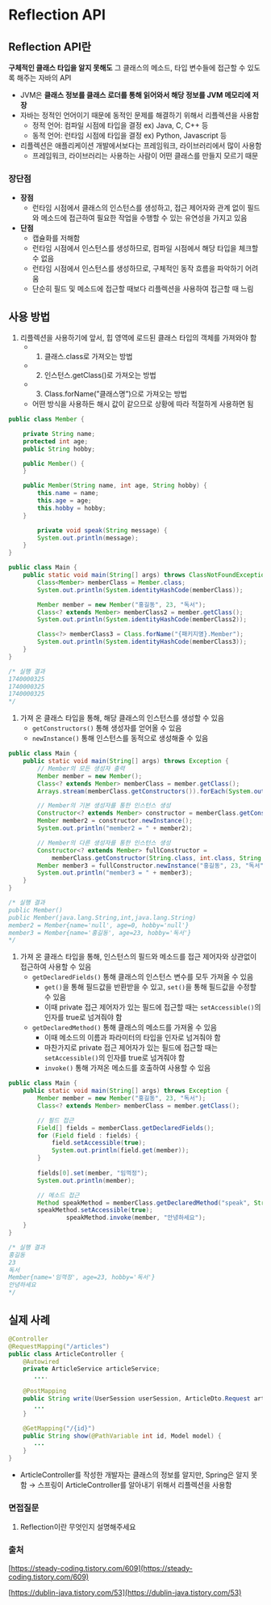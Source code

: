 # Reflection API

## Reflection API란

**구체적인 클래스 타입을 알지 못해도** 그 클래스의 메소드, 타입 변수들에 접근할 수 있도록 해주는 자바의 API

- JVM은 **클래스 정보를 클래스 로더를 통해 읽어와서 해당 정보를 JVM 메모리에 저장**
- 자바는 정적인 언어이기 때문에 동적인 문제를 해결하기 위해서 리플렉션을 사용함
    - 정적 언어: 컴파일 시점에 타입을 결정 ex) Java, C, C++ 등
    - 동적 언어: 런타임 시점에 타입을 결정 ex) Python, Javascript 등
- 리플렉션은 애플리케이션 개발에서보다는 프레임워크, 라이브러리에서 많이 사용함
    - 프레임워크, 라이브러리는 사용하는 사람이 어떤 클래스를 만들지 모르기 때문

### 장단점

- **장점**
    - 런타임 시점에서 클래스의 인스턴스를 생성하고, 접근 제어자와 관계 없이 필드와 메소드에 접근하여 필요한 작업을 수행할 수 있는 유연성을 가지고 있음
- **단점**
    - 캡슐화를 저해함
    - 런타임 시점에서 인스턴스를 생성하므로, 컴파일 시점에서 해당 타입을 체크할 수 없음
    - 런타임 시점에서 인스턴스를 생성하므로, 구체적인 동작 흐름을 파악하기 어려움
    - 단순히 필드 및 메소드에 접근할 때보다 리플렉션을 사용하여 접근할 때 느림

## 사용 방법

1. 리플렉션을 사용하기에 앞서, 힙 영역에 로드된 클래스 타입의 객체를 가져와야 함 
    - 1. 클래스.class로 가져오는 방법
    - 2. 인스턴스.getClass()로 가져오는 방법
    - 3. Class.forName(”클래스명”)으로 가져오는 방법
    - 어떤 방식을 사용하든 해시 값이 같으므로 상황에 따라 적절하게 사용하면 됨

```java
public class Member {

    private String name;
    protected int age;
    public String hobby;

    public Member() {
    }

    public Member(String name, int age, String hobby) {
        this.name = name;
        this.age = age;
        this.hobby = hobby;
    }

		private void speak(String message) {
        System.out.println(message);
    }
}

public class Main {
    public static void main(String[] args) throws ClassNotFoundException {
        Class<Member> memberClass = Member.class;
        System.out.println(System.identityHashCode(memberClass));

        Member member = new Member("홍길동", 23, "독서");
        Class<? extends Member> memberClass2 = member.getClass();
        System.out.println(System.identityHashCode(memberClass2));

        Class<?> memberClass3 = Class.forName("{패키지명}.Member");
        System.out.println(System.identityHashCode(memberClass3));
    }
}

/* 실행 결과
1740000325
1740000325
1740000325 
*/
```

1. 가져 온 클래스 타입을 통해, 해당 클래스의 인스턴스를 생성할 수 있음
    - `getConstructors()` 통해 생성자를 얻어올 수 있음
    - `newInstance()` 통해 인스턴스를 동적으로 생성해줄 수 있음

```java
public class Main {
    public static void main(String[] args) throws Exception {
        // Member의 모든 생성자 출력 
        Member member = new Member();
        Class<? extends Member> memberClass = member.getClass();
        Arrays.stream(memberClass.getConstructors()).forEach(System.out::println);

        // Member의 기본 생성자를 통한 인스턴스 생성
        Constructor<? extends Member> constructor = memberClass.getConstructor();
        Member member2 = constructor.newInstance();
        System.out.println("member2 = " + member2);

        // Member의 다른 생성자를 통한 인스턴스 생성
        Constructor<? extends Member> fullConstructor =
            memberClass.getConstructor(String.class, int.class, String.class);
        Member member3 = fullConstructor.newInstance("홍길동", 23, "독서");
        System.out.println("member3 = " + member3);
    }
}

/* 실행 결과
public Member()
public Member(java.lang.String,int,java.lang.String)
member2 = Member{name='null', age=0, hobby='null'}
member3 = Member{name='홍길동', age=23, hobby='독서'} 
*/
```

1. 가져 온 클래스 타입을 통해, 인스턴스의 필드와 메소드를 접근 제어자와 상관없이 접근하여 사용할 수 있음 
    - `getDeclaredFields()` 통해 클래스의 인스턴스 변수를 모두 가져올 수 있음
        - `get()`을 통해 필드값을 반환받을 수 있고, `set()`을 통해 필드값을 수정할 수 있음
        - 이때 private 접근 제어자가 있는 필드에 접근할 때는 `setAccessible()`의 인자를 true로 넘겨줘야 함
    - `getDeclaredMethod()` 통해 클래스의 메소드를 가져올 수 있음
        - 이때 메소드의 이름과 파라미터의 타입을 인자로 넘겨줘야 함
        - 마찬가지로 private 접근 제어자가 있는 필드에 접근할 때는 `setAccessible()`의 인자를 true로 넘겨줘야 함
        - `invoke()` 통해 가져온 메소드를 호출하여 사용할 수 있음

```java
public class Main {
    public static void main(String[] args) throws Exception {
        Member member = new Member("홍길동", 23, "독서");
        Class<? extends Member> memberClass = member.getClass();

        // 필드 접근
        Field[] fields = memberClass.getDeclaredFields();
        for (Field field : fields) {
            field.setAccessible(true);
            System.out.println(field.get(member));
        }
				
        fields[0].set(member, "임꺽정");
        System.out.println(member);

        // 메소드 접근
        Method speakMethod = memberClass.getDeclaredMethod("speak", String.class);
        speakMethod.setAccessible(true);
				speakMethod.invoke(member, "안녕하세요");
    }
}

/* 실행 결과
홍길동
23
독서
Member{name='임꺽정', age=23, hobby='독서'}
안녕하세요
*/
```

## 실제 사례

```java
@Controller
@RequestMapping("/articles")
public class ArticleController {    
    @Autowired    
    private ArticleService articleService;       
       ....

    @PostMapping
    public String write(UserSession userSession, ArticleDto.Request articleDto){
       ...
    }

    @GetMapping("/{id}")
    public String show(@PathVariable int id, Model model) {
       ...
    }
}
```

- ArticleController를 작성한 개발자는 클래스의 정보를 알지만, Spring은 알지 못함 
→ 스프링이 ArticleController를 알아내기 위해서 리플렉션을 사용함

### 면접질문

1. Reflection이란 무엇인지 설명해주세요

### 출처

[https://steady-coding.tistory.com/609](https://steady-coding.tistory.com/609)

[https://dublin-java.tistory.com/53](https://dublin-java.tistory.com/53)